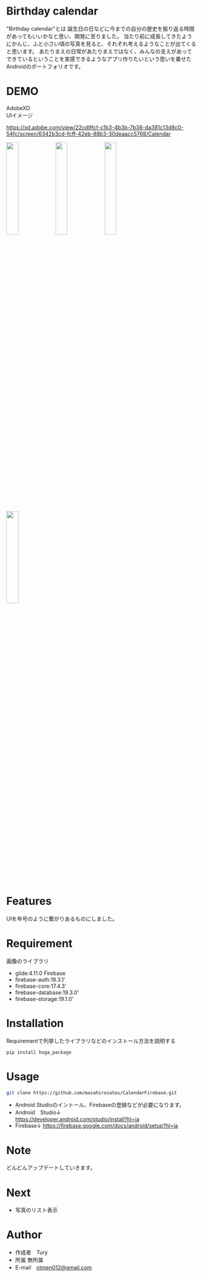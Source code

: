# Birthday calendar


"Birthday calendar"とは
誕生日の日などに今までの自分の歴史を振り返る時間があってもいいかなと思い、開発に至りました。
当たり前に成長してきたようにかんじ、ふと小さい頃の写真を見ると、それぞれ考えるようなことが出てくると思います。
あたりまえの日常があたりまえではなく、みんなの支えがあってできているということを実感できるようなアプリ作りたいという思いを乗せたAndroidのポートフォリオです。

# DEMO
AdobeXD  
UIイメージ  

https://xd.adobe.com/view/22cd9fcf-c1b3-4b3b-7b38-da381c13d8c0-54fc/screen/6342b3cd-fcff-42eb-88b3-30deaacc5768/Calendar

<img src="https://user-images.githubusercontent.com/50650550/84772748-59c3e180-b016-11ea-8ca9-a8d2285fcd21.png" width="25%">

<img src="https://user-images.githubusercontent.com/50650550/84772880-8677f900-b016-11ea-8228-d8768219aa92.png" width="25%">

<img src="https://user-images.githubusercontent.com/50650550/84772905-955eab80-b016-11ea-90c2-4d237567a99f.png" width="25%">

<img src="https://user-images.githubusercontent.com/50650550/84772909-98f23280-b016-11ea-905d-141a37ad931a.png" width="25%">

# Features

UIを年号のように繋がりあるものにしました。

# Requirement

画像のライブラリ
* glide:4.11.0
Firebase
* firebase-auth:19.3.1'
* firebase-core:17.4.3'
* firebase-database:19.3.0'
* firebase-storage:19.1.0'

# Installation

Requirementで列挙したライブラリなどのインストール方法を説明する

```bash
pip install huga_package
```

# Usage

```bash
git clone https://github.com/masahirosatou/CalendarFirebase.git
```
* Android Studioのイントール、Firebaseの登録などが必要になります。
* Android　Studio↓  
https://developer.android.com/studio/install?hl=ja  
* Firebase↓
https://firebase.google.com/docs/android/setup?hl=ja  
# Note

どんどんアップデートしていきます。

# Next
* 写真のリスト表示


# Author

* 作成者　Tury
* 所属 無所属
* E-mail　otmen012@gmail.com
